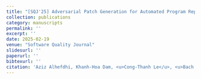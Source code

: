 ```yaml
---
title: "[SQJ'25] Adversarial Patch Generation for Automated Program Repair."
collection: publications
category: manuscripts
permalink: ''
excerpt: ''
date: 2025-02-19
venue: "Software Quality Journal"
slidesurl: ''
paperurl: ''
bibtexurl: ''
citation: 'Aziz Alhefdhi, Khanh-Hoa Dam, <u>Cong-Thanh Le</u>, <u>Bach Le</u>, Aditya Ghose'
---
```

